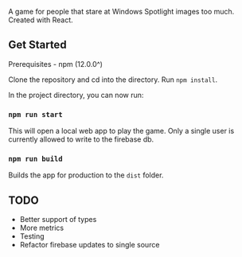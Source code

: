 A game for people that stare at Windows Spotlight images too much. Created with React.

## Get Started

Prerequisites -
npm (12.0.0^)

Clone the repository and cd into the directory. Run `npm install`.

In the project directory, you can now run:

### `npm run start`

This will open a local web app to play the game. Only a single user is currently allowed to write to the firebase db.

### `npm run build`

Builds the app for production to the `dist` folder.<br />

## TODO

- Better support of types
- More metrics
- Testing
- Refactor firebase updates to single source

